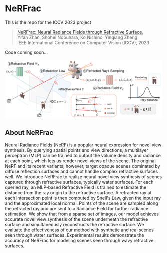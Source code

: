 # NeRFrac

This is the repo for the ICCV 2023 project

>[NeRFrac: Neural Radiance Fields through Refractive Surface](https://openaccess.thecvf.com/content/ICCV2023/html/Zhan_NeRFrac_Neural_Radiance_Fields_through_Refractive_Surface_ICCV_2023_paper.html),\
>Yifan Zhan, Shohei Nobuhara, Ko Nishino, Yinqiang Zheng\
>IEEE International Conference on Computer Vision (ICCV), 2023

Code coming soon...

![image](https://github.com/Yifever20002/NeRFrac/blob/main/images/pipeline.png)

## About NeRFrac

Neural Radiance Fields (NeRF) is a popular neural expression for novel view synthesis. By querying spatial points and view directions, a multilayer perceptron (MLP) can be trained to output the volume density and radiance at each point, which lets us render novel views of the scene. The original NeRF and its recent variants, however, target opaque scenes dominated by diffuse reflection surfaces and cannot handle complex refractive surfaces well. We introduce NeRFrac to realize neural novel view synthesis of scenes captured through refractive surfaces, typically water surfaces. For each queried ray, an MLP-based Refractive Field is trained to estimate the distance from the ray origin to the refractive surface. A refracted ray at each intersection point is then computed by Snell's Law, given the input ray and the approximated local normal. Points of the scene are sampled along the refracted ray and are sent to a Radiance Field for further radiance estimation. We show that from a sparse set of images, our model achieves accurate novel view synthesis of the scene underneath the refractive surface and simultaneously reconstructs the refractive surface. We evaluate the effectiveness of our method with synthetic and real scenes seen through water surfaces. Experimental results demonstrate the accuracy of NeRFrac for modeling scenes seen through wavy refractive surfaces.

